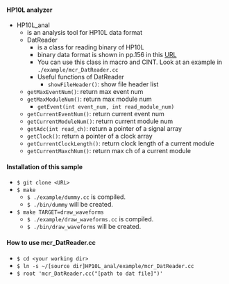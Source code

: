 #### HP10L analyzer
  * HP10L_anal
    * is an analysis tool for HP10L data format
    * DatReader
      * is a class for reading binary of HP10L
      * binary data format is shown in pp.156 in this [URL](https://www-he.scphys.kyoto-u.ac.jp/member/kiseki/html/AXEL/e-log/e-log_nakamura-AXEL_anal002_20141212-20151224.pdf)
      * You can use this class in macro and CINT. Look at an example in `./example/mcr_DatReader.cc`
      * Useful functions of DatReader
      	* `showFileHeader()`: show file header list
	* `getMaxEventNum()`: return max event num
	* `getMaxModuleNum()`: return max module num
      	* `getEvent(int event_num, int read_module_num)`
	* `getCurrentEventNum()`: return current event num
	* `getCurrentModuleNum()`: return current module num
	* `getAdc(int read_ch)`: return a pointer of a signal array
	* `getClock()`: return a pointer of a clock array
	* `getCurrentClockLength()`: return clock length of a current module
	* `getCurrentMaxchNum()`: return max ch of a current module

#### Installation of this sample
  * `$ git clone <URL>`
  * `$ make`
    * `$ ./example/dummy.cc` is compiled.
    * `$ ./bin/dummy` will be created.
  * `$ make TARGET=draw_waveforms`
    * `$ ./example/draw_waveforms.cc` is compiled.
    * `$ ./bin/draw_waveforms` will be created.

  
#### How to use mcr_DatReader.cc
  * `$ cd <your working dir>`
  * `$ ln -s ~/[source dir]HP10L_anal/example/mcr_DatReader.cc`
  * `$ root 'mcr_DatReader.cc("[path to dat file]")'`